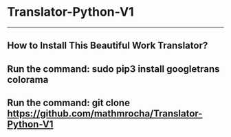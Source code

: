# Translator-Python-V1
---------------------------------------------------
How to Install This Beautiful Work Translator?
---------------------------------------------------
Run the command: sudo pip3 install googletrans colorama
---------------------------------------------------
Run the command: git clone https://github.com/mathmrocha/Translator-Python-V1
---------------------------------------------------
